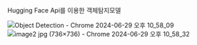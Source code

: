 Hugging Face Api를 이용한 객체탐지모델

![Object Detection - Chrome 2024-06-29 오후 10_58_09](https://github.com/JihoonCh/Object-Detection/assets/133952150/cfd22876-2aef-454b-9b03-436f45b81f33)
![image2 jpg (736×736) - Chrome 2024-06-29 오후 10_58_32](https://github.com/JihoonCh/Object-Detection/assets/133952150/9467f231-8f4c-4d81-9de5-54074ebd8730)
